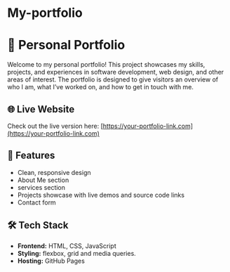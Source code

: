 # My-portfolio
# 💼 Personal Portfolio

Welcome to my personal portfolio! This project showcases my skills, projects, and experiences in software development, web design, and other areas of interest. The portfolio is designed to give visitors an overview of who I am, what I’ve worked on, and how to get in touch with me.

## 🌐 Live Website

Check out the live version here: [https://your-portfolio-link.com](https://your-portfolio-link.com)

## 📌 Features

- Clean, responsive design
- About Me section
- services section
- Projects showcase with live demos and source code links
- Contact form

## 🛠️ Tech Stack

- **Frontend:** HTML, CSS, JavaScript
- **Styling:** flexbox, grid and media queries.
- **Hosting:** GitHub Pages 
